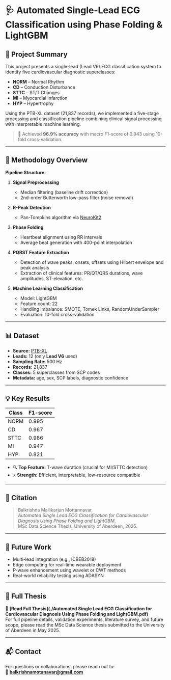 # 🩺 Automated Single-Lead ECG Classification using Phase Folding & LightGBM

## 📘 Project Summary

This project presents a single-lead (Lead V6) ECG classification system to identify five cardiovascular diagnostic superclasses:

- **NORM** – Normal Rhythm  
- **CD** – Conduction Disturbance  
- **STTC** – ST/T Changes  
- **MI** – Myocardial Infarction  
- **HYP** – Hypertrophy

Using the PTB-XL dataset (21,837 records), we implemented a five-stage processing and classification pipeline combining clinical signal processing with interpretable machine learning.

> 🧠 Achieved **96.9% accuracy** with macro F1-score of 0.943 using 10-fold cross-validation.

---

## 🔬 Methodology Overview

**Pipeline Structure:**

1. **Signal Preprocessing**  
   - Median filtering (baseline drift correction)  
   - 2nd-order Butterworth low-pass filter (noise removal)

2. **R-Peak Detection**  
   - Pan-Tompkins algorithm via [NeuroKit2](https://neuropsychology.github.io/NeuroKit/)

3. **Phase Folding**  
   - Heartbeat alignment using RR intervals  
   - Average beat generation with 400-point interpolation

4. **PQRST Feature Extraction**  
   - Detection of wave peaks, onsets, offsets using Hilbert envelope and peak analysis  
   - Extraction of clinical features: PR/QT/QRS durations, wave amplitudes, ST-elevation, etc.

5. **Machine Learning Classification**  
   - Model: LightGBM  
   - Feature count: 22  
   - Handling imbalance: SMOTE, Tomek Links, RandomUnderSampler  
   - Evaluation: 10-fold cross-validation

---

## 📊 Dataset

- **Source:** [PTB-XL](https://physionet.org/content/ptb-xl/1.0.1/)  
- **Leads:** 12 (only **Lead V6** used)  
- **Sampling Rate:** 500 Hz  
- **Records:** 21,837  
- **Classes:** 5 superclasses from SCP codes  
- **Metadata:** age, sex, SCP labels, diagnostic confidence

---

## 💡 Key Results

| Class | F1-score |
|-------|----------|
| NORM | 0.995 |
| CD | 0.967 |
| STTC | 0.986 |
| MI | 0.947 |
| HYP | 0.821 |

- 🔍 **Top Feature:** T-wave duration (crucial for MI/STTC detection)  
- ⚡ **Strength:** Efficient, interpretable, low-resource compatible

---

## 📄 Citation

> Balkrishna Mallikarjun Mottannavar,  
> *Automated Single Lead ECG Classification for Cardiovascular Diagnosis Using Phase Folding and LightGBM*,  
> MSc Data Science Thesis, University of Aberdeen, 2025.

---

## 📌 Future Work

- Multi-lead integration (e.g., ICBEB2018)
- Edge computing for real-time wearable deployment
- P-wave enhancement using wavelet or CWT methods
- Real-world reliability testing using ADASYN

---

## 📖 Full Thesis

📄 **[Read Full Thesis](./Automated Single Lead ECG Classification for Cardiovascular Diagnosis Using Phase Folding and LightGBM.pdf)**  
For full pipeline details, validation experiments, literature survey, and future scope, please read the MSc Data Science thesis submitted to the University of Aberdeen in May 2025.

---

## 📬 Contact

For questions or collaborations, please reach out to:  
📧 **balkrishnamotanavar@gmail.com**

